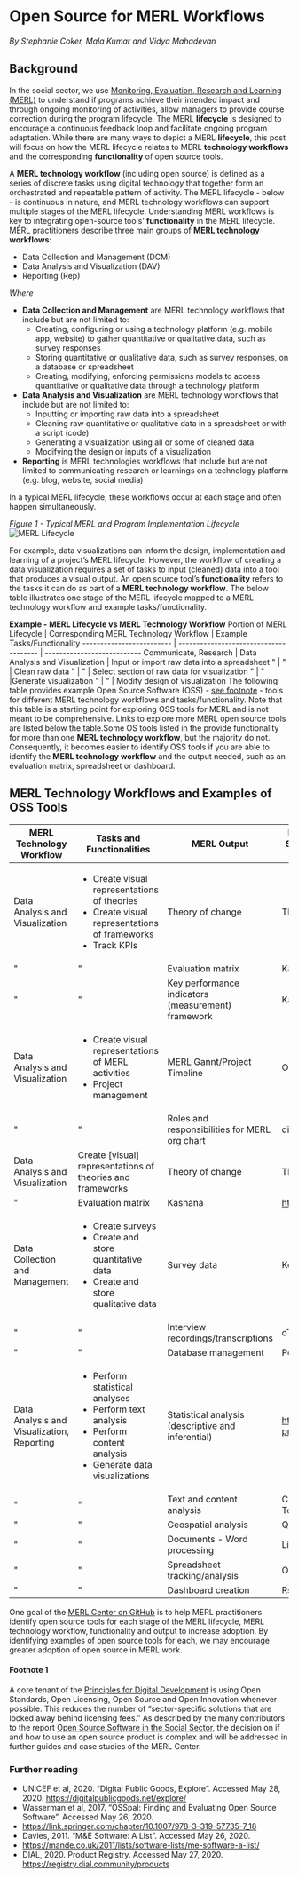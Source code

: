 # Open Source for MERL Workflows
_By Stephanie Coker, Mala Kumar and Vidya Mahadevan_

## Background
In the social sector, we use [Monitoring, Evaluation, Research and Learning (MERL)](https://github.com/MERLTech/MERL-Center-public/blob/master/MERLdefinition.md) to understand if programs achieve their intended impact and through ongoing monitoring of activities, allow managers to provide course correction during the program lifecycle.  The MERL **lifecycle** is designed to encourage a continuous feedback loop and facilitate ongoing program adaptation. While there are many ways to depict a MERL **lifecycle**, this post will focus on how the MERL lifecycle relates to MERL **technology workflows** and the corresponding **functionality** of open source tools. 

A **MERL technology workflow** (including open source) is defined as a series of discrete tasks using digital technology that together form an orchestrated and repeatable pattern of activity. The MERL lifecycle - below - is continuous in nature, and MERL technology workflows can support multiple stages of the MERL lifecycle. Understanding MERL workflows is key to integrating open-source tools’ **functionality** in the MERL lifecycle.
MERL practitioners describe three main groups of **MERL technology workflows**:
- Data Collection and Management (DCM)
- Data Analysis and Visualization (DAV)
- Reporting (Rep)

_Where_

- **Data Collection and Management** are MERL technology workflows that include but are not limited to:
  - Creating, configuring or using a technology platform (e.g. mobile app, website) to gather quantitative or qualitative data, such as survey responses
  - Storing quantitative or qualitative data, such as survey responses, on a database or spreadsheet
  - Creating, modifying, enforcing permissions models to access quantitative or qualitative data through a technology platform
- **Data Analysis and Visualization** are MERL technology workflows that include but are not limited to:
  - Inputting or importing raw data into a spreadsheet
  - Cleaning raw quantitative or qualitative data in a spreadsheet or with a script (code)
  - Generating a visualization using all or some of cleaned data
  - Modifying the design or inputs of a visualization 
- **Reporting** is MERL technologies workflows that include but are not limited to communicating research or learnings on a technology platform (e.g. blog, website, social media)

In a typical MERL lifecycle, these workflows occur at each stage and often happen simultaneously.

_Figure 1 - Typical MERL and Program Implementation Lifecycle_
![MERL Lifecycle](https://github.com/MERLTech/MERL-Center-public/blob/master/learning-content/beginners-guides/open-source-for-MERL-workflows-MERLlifecycle.png)

For example, data visualizations can inform the design, implementation and learning of a project’s MERL lifecycle. However, the workflow of creating a data visualization requires a set of tasks to input (cleaned) data into a tool that produces a visual output. An open source tool’s **functionality** refers to the tasks it can do as part of a **MERL technology workflow**. 
The below table illustrates one stage of the MERL lifecycle mapped to a MERL technology workflow and example tasks/functionality.

**Example - MERL Lifecycle vs MERL Technology Workflow**
Portion of MERL Lifecycle | Corresponding MERL Technology Workflow | Example Tasks/Functionality
------------------------- | -------------------------------------- | ---------------------------
Communicate, Research     | Data Analysis and Visualization        | Input or import raw data into a spreadsheet
"     | "        | Clean raw data
"     | "        | Select section of raw data for visualization
"     | "        |Generate visualization
"     | "        | Modify design of visualization
The following table provides example Open Source Software (OSS) - [see footnote](#footnote-1) - tools for different MERL technology workflows and tasks/functionality. Note that this table is a starting point for exploring OSS tools for MERL and is not meant to be comprehensive. Links to explore more MERL open source tools are listed below the table.Some OS tools listed in the provide functionality for more than one **MERL technology workflow**, but the majority do not. Consequently, it becomes easier to identify OSS tools if you are able to identify the **MERL technology workflow** and the output needed, such as an evaluation matrix, spreadsheet or dashboard. 

## MERL Technology Workflows and Examples of OSS Tools
MERL Technology Workflow | Tasks and Functionalities | MERL Output | Examples Open Source Software or Tool | Website | GitHub repository
------------------------ | ------------------------- | ----------- | ------------------------------------- | ------- | -----------------
Data Analysis and Visualization | <ul><li>Create visual representations of theories</li><li>Create visual representations of frameworks</li><li>Track KPIs</li></ul> | Theory of change | Theorymaker | http://theorymaker.info/ | https://github.com/optimus-sma/theorymaker
"  | "  | Evaluation matrix | Kashana | http://kashana.org/ | https://github.com/aptivate/kashana | 
"  | "  | Key performance indicators (measurement) framework | Kashana | http://kashana.org/ | --
Data Analysis and Visualization | <ul><li>Create visual representations of MERL activities</li><li>Project management</li></ul> | MERL Gannt/Project Timeline | OpenProject | https://www.openproject.org/ | https://github.com/opf/openproject
"  | "  | Roles and responsibilities for MERL org chart | diagrams.net | https://www.diagrams.net/ | https://github.com/jgraph/drawio
Data Analysis and Visualization | Create [visual] representations of theories and frameworks | Theory of change | Theorymaker | http://theorymaker.info/ | https://github.com/optimus-sma/theorymaker
"  | Evaluation matrix | Kashana | http://kashana.org/ | https://github.com/aptivate/kashana 
Data Collection and Management | <ul><li>Create surveys</li><li>Create and store quantitative data</li><li>Create and store qualitative data</li></ul> | Survey data | Kobo Toolbox | https://www.kobotoolbox.org/ | https://github.com/optimus-sma/theorymaker
"  | "  | Interview recordings/transcriptions | oTranscribe | https://otranscribe.com/ | https://github.com/oTranscribe/oTranscribe
"  | "  | Database management | PostgreSQL | https://www.postgresql.org/ | https://github.com/postgres/postgres/
Data Analysis and Visualization, Reporting | <ul><li>Perform statistical analyses</li><li>Perform text analysis</li><li>Perform content analysis</li><li>Generate data visualizations</li></ul> | Statistical analysis (descriptive and inferential) | https://www.r-project.org/ | https://github.com/r-lib
"  | "  | Text and content analysis | Coding Analysis Toolkit | https://cat.texifter.com/ | -- 
"  | "  | Geospatial analysis | QGIS | https://qgis.org/en/site/ | https://github.com/qgis
"  | "  | Documents - Word processing | LibreOffice | https://www.libreoffice.org/ | https://github.com/LibreOffice
"  | "  | Spreadsheet tracking/analysis | ODK Aggregate | https://docs.getodk.org/aggregate-intro/ https://github.com/getodk/aggregate/releases/tag/v2.0.5
"  | "  | Dashboard creation | Rstudio Shiny | https://rstudio.github.io/shinydashboard/ | https://github.com/rstudio/shinydashboard
One goal of the [MERL Center on GitHub](https://merltech.github.io/MERL-Center-public/) is to help MERL practitioners identify open source tools for each stage of the MERL lifecycle, MERL technology workflow, functionality and output to increase adoption. By identifying examples of open source tools for each, we may encourage greater adoption of open source in MERL work.

#### Footnote 1 
A core tenant of the [Principles for Digital Development](https://digitalprinciples.org/principle/use-open-standards-open-data-open-source-and-open-innovation) is using Open Standards, Open Licensing, Open Source and Open Innovation whenever possible. This reduces the number of “sector-specific solutions that are locked away behind licensing fees.” As described by the many contributors to the report [Open Source Software in the Social Sector](https://socialimpact.github.com/#report), the decision on if and how to use an open source product is complex and will be addressed in further guides and case studies of the MERL Center. 

### Further reading
- UNICEF et al, 2020. “Digital Public Goods, Explore”. Accessed May 28, 2020. https://digitalpublicgoods.net/explore/
- Wasserman et al, 2017. “OSSpal: Finding and Evaluating Open Source Software”. Accessed May 26, 2020.
- https://link.springer.com/chapter/10.1007/978-3-319-57735-7_18
- Davies, 2011. “M&E Software: A List”. Accessed May 26, 2020.
- https://mande.co.uk/2011/lists/software-lists/me-software-a-list/
- DIAL, 2020. Product Registry. Accessed May 27, 2020. https://registry.dial.community/products
